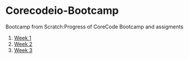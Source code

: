 # Corecodeio-Bootcamp
Bootcamp from Scratch:Progress of CoreCode Bootcamp and assigments

1. [Week 1](/week1) 
2. [Week 2](/week2) 
3. [Week 3](/week3) 
